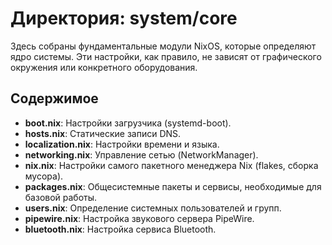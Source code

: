 # Директория: system/core

Здесь собраны фундаментальные модули NixOS, которые определяют ядро системы. Эти настройки, как правило, не зависят от графического окружения или конкретного оборудования.

## Содержимое

- **boot.nix**: Настройки загрузчика (systemd-boot).
- **hosts.nix**: Статические записи DNS.
- **localization.nix**: Настройки времени и языка.
- **networking.nix**: Управление сетью (NetworkManager).
- **nix.nix**: Настройки самого пакетного менеджера Nix (flakes, сборка мусора).
- **packages.nix**: Общесистемные пакеты и сервисы, необходимые для базовой работы.
- **users.nix**: Определение системных пользователей и групп.
- **pipewire.nix**: Настройка звукового сервера PipeWire.
- **bluetooth.nix**: Настройка сервиса Bluetooth.
